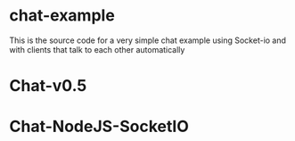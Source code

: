 # chat-example

This is the source code for a very simple chat example using Socket-io and with clients that talk to each other automatically

# Chat-v0.5 
# Chat-NodeJS-SocketIO 
